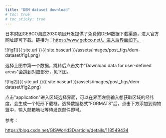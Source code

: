 ```yaml
---
title: "DEM dataset download"
# toc: true
# toc_sticky: true
---
```


日本财团GEBCO海底2030项目开发提供了免费的DEM数据下载渠道，进入官方网址即可下载。链接为：https://www.gebco.net/。进入后界面如下。

![fig1]({{ site.url }}{{ site.baseurl }}/assets/images/post_figs/dem-dataset/fig1.png)

选择上图中第一个数据，跳转后点击文中"Download data for user-defined areas"会跳到对应部分，见下图。

![fig2]({{ site.url }}{{ site.baseurl }}/assets/images/post_figs/dem-dataset/fig2.png)

点击"application"进入区域选择界面，可以在界面左侧输入想获取区域的经纬度，会生成一个矩形下载框。选择数据格式"FORMATS"后，点击下方添加到购物篮中，输入邮箱地址等待发送邮件即可。



参考：

https://blog.csdn.net/GISWorld3D/article/details/118549434

